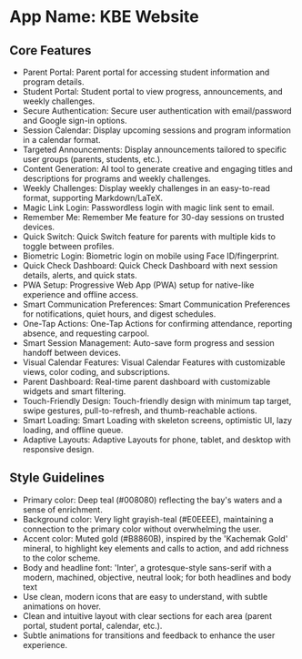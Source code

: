 # **App Name**: KBE Website

## Core Features
- Parent Portal: Parent portal for accessing student information and program details.
- Student Portal: Student portal to view progress, announcements, and weekly challenges.
- Secure Authentication: Secure user authentication with email/password and Google sign-in options.
- Session Calendar: Display upcoming sessions and program information in a calendar format.
- Targeted Announcements: Display announcements tailored to specific user groups (parents, students, etc.).
- Content Generation: AI tool to generate creative and engaging titles and descriptions for programs and weekly challenges.
- Weekly Challenges: Display weekly challenges in an easy-to-read format, supporting Markdown/LaTeX.
- Magic Link Login: Passwordless login with magic link sent to email.
- Remember Me: Remember Me feature for 30-day sessions on trusted devices.
- Quick Switch: Quick Switch feature for parents with multiple kids to toggle between profiles.
- Biometric Login: Biometric login on mobile using Face ID/fingerprint.
- Quick Check Dashboard: Quick Check Dashboard with next session details, alerts, and quick stats.
- PWA Setup: Progressive Web App (PWA) setup for native-like experience and offline access.
- Smart Communication Preferences: Smart Communication Preferences for notifications, quiet hours, and digest schedules.
- One-Tap Actions: One-Tap Actions for confirming attendance, reporting absence, and requesting carpool.
- Smart Session Management: Auto-save form progress and session handoff between devices.
- Visual Calendar Features: Visual Calendar Features with customizable views, color coding, and subscriptions.
- Parent Dashboard: Real-time parent dashboard with customizable widgets and smart filtering.
- Touch-Friendly Design: Touch-friendly design with minimum tap target, swipe gestures, pull-to-refresh, and thumb-reachable actions.
- Smart Loading: Smart Loading with skeleton screens, optimistic UI, lazy loading, and offline queue.
- Adaptive Layouts: Adaptive Layouts for phone, tablet, and desktop with responsive design.

## Style Guidelines
- Primary color: Deep teal (#008080) reflecting the bay's waters and a sense of enrichment.
- Background color: Very light grayish-teal (#E0EEEE), maintaining a connection to the primary color without overwhelming the user.
- Accent color: Muted gold (#B8860B), inspired by the 'Kachemak Gold' mineral, to highlight key elements and calls to action, and add richness to the color scheme.
- Body and headline font: 'Inter', a grotesque-style sans-serif with a modern, machined, objective, neutral look; for both headlines and body text
- Use clean, modern icons that are easy to understand, with subtle animations on hover.
- Clean and intuitive layout with clear sections for each area (parent portal, student portal, calendar, etc.).
- Subtle animations for transitions and feedback to enhance the user experience.
